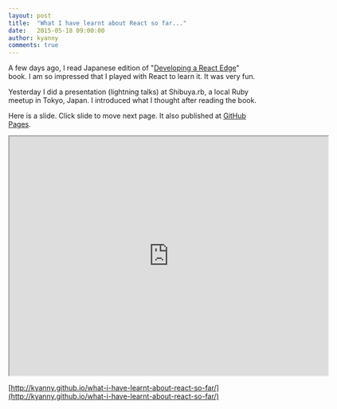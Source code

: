 ```yaml
---
layout: post
title:  "What I have learnt about React so far..."
date:   2015-05-18 09:00:00
author: kyanny
comments: true
---
```


A few days ago, I read Japanese edition of "[Developing a React Edge](http://shop.oreilly.com/product/9781939902122.do?sortby=publicationDate)" book. I am so impressed that I played with React to learn it. It was very fun.

Yesterday I did a presentation (lightning talks) at Shibuya.rb, a local Ruby meetup in Tokyo, Japan. I introduced what I thought after reading the book.

Here is a slide. Click slide to move next page. It also published at [GitHub Pages](http://kyanny.github.io/what-i-have-learnt-about-react-so-far/).

<iframe src="http://kyanny.github.io/what-i-have-learnt-about-react-so-far/" width="640" height="480"></iframe>

[http://kyanny.github.io/what-i-have-learnt-about-react-so-far/](http://kyanny.github.io/what-i-have-learnt-about-react-so-far/)

